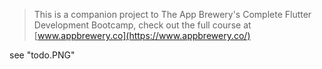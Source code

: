 


>This is a companion project to The App Brewery's Complete Flutter Development Bootcamp, check out the full course at [www.appbrewery.co](https://www.appbrewery.co/)



see "todo.PNG"
